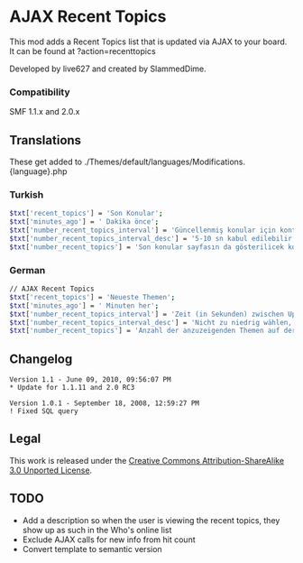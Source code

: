 # AJAX Recent Topics

This mod adds a Recent Topics list that is updated via AJAX to your board.  It can be found at ?action=recenttopics

Developed by live627 and created by SlammedDime.

### Compatibility
SMF 1.1.x and 2.0.x

## Translations
These get added to ./Themes/default/languages/Modifications.{language}.php

### Turkish
```bash
$txt['recent_topics'] = 'Son Konular';
$txt['minutes_ago'] = ' Dakika önce';
$txt['number_recent_topics_interval'] = 'Güncellenmiş konular için kontrol edilicek (saniye cinsinden) bekleme süresi';
$txt['number_recent_topics_interval_desc'] = '5-10 sn kabul edilebilir,çok düşük değil.';
$txt['number_recent_topics'] = 'Son konular sayfasın da gösterilicek konu sayısı';
```

### German
```bash
// AJAX Recent Topics
$txt['recent_topics'] = 'Neueste Themen';
$txt['minutes_ago'] = ' Minuten her';
$txt['number_recent_topics_interval'] = 'Zeit (in Sekunden) zwischen Update-Check nach neuen Beiträgen';
$txt['number_recent_topics_interval_desc'] = 'Nicht zu niedrig wählen, 5-10 Sekunden sind vernünftig';
$txt['number_recent_topics'] = 'Anzahl der anzuzeigenden Themen auf der Neueste-Themen-Seite';
```

## Changelog
```
Version 1.1 - June 09, 2010, 09:56:07 PM
* Update for 1.1.11 and 2.0 RC3

Version 1.0.1 - September 18, 2008, 12:59:27 PM
! Fixed SQL query
```

## Legal

This work is released under the [Creative Commons Attribution-ShareAlike 3.0 Unported License](http://creativecommons.org/licenses/by-sa/3.0/).

## TODO

* Add a description so when the user is viewing the recent topics, they show up as such in the Who's online list
* Exclude AJAX calls for new info from hit count
* Convert template to semantic version